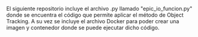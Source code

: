El siguiente repositorio incluye el archivo .py llamado "epic_io_funcion.py" donde se encuentra el código que permite aplicar el método de Object Tracking. 
A su vez se incluye el archivo Docker para poder crear una imagen y contenedor donde se puede ejecutar dicho código.
